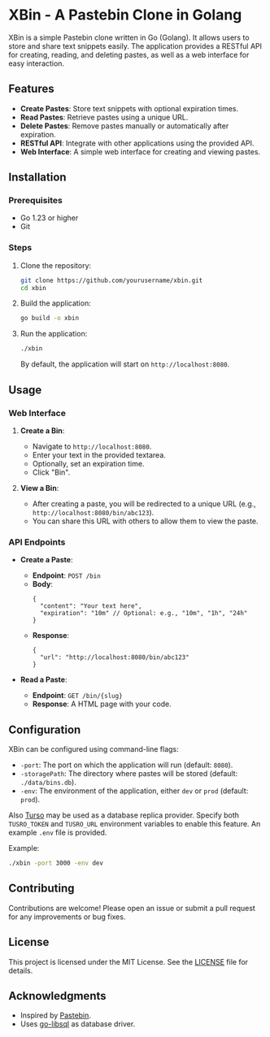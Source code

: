 # XBin - A Pastebin Clone in Golang

XBin is a simple Pastebin clone written in Go (Golang). It allows users to store and share text snippets easily. The application provides a RESTful API for creating, reading, and deleting pastes, as well as a web interface for easy interaction.

## Features

- **Create Pastes**: Store text snippets with optional expiration times.
- **Read Pastes**: Retrieve pastes using a unique URL.
- **Delete Pastes**: Remove pastes manually or automatically after expiration.
- **RESTful API**: Integrate with other applications using the provided API.
- **Web Interface**: A simple web interface for creating and viewing pastes.

## Installation

### Prerequisites

- Go 1.23 or higher
- Git

### Steps

1. Clone the repository:

   ```bash
   git clone https://github.com/yourusername/xbin.git
   cd xbin
   ```

2. Build the application:

   ```bash
   go build -o xbin
   ```

3. Run the application:

   ```bash
   ./xbin
   ```

   By default, the application will start on `http://localhost:8080`.

## Usage

### Web Interface

1. **Create a Bin**:
   - Navigate to `http://localhost:8080`.
   - Enter your text in the provided textarea.
   - Optionally, set an expiration time.
   - Click "Bin".

2. **View a Bin**:
   - After creating a paste, you will be redirected to a unique URL (e.g., `http://localhost:8080/bin/abc123`).
   - You can share this URL with others to allow them to view the paste.

### API Endpoints

- **Create a Paste**:
  - **Endpoint**: `POST /bin`
  - **Body**:
    ```jsonc
    {
      "content": "Your text here",
      "expiration": "10m" // Optional: e.g., "10m", "1h", "24h"
    }
    ```
  - **Response**:
    ```jsonc
    {
      "url": "http://localhost:8080/bin/abc123"
    }
    ```

- **Read a Paste**:
  - **Endpoint**: `GET /bin/{slug}`
  - **Response**:
    A HTML page with your code.

## Configuration

XBin can be configured using command-line flags:

- `-port`: The port on which the application will run (default: `8080`).
- `-storagePath`: The directory where pastes will be stored (default: `./data/bins.db`).
- `-env`: The environment of the application, either `dev` or `prod` (default: `prod`).

Also [Turso](https://turso.tech) may be used as a database replica provider.
Specify both `TUSRO_TOKEN` and `TUSRO_URL` environment variables to enable this feature.
An example `.env` file is provided.

Example:

```bash
./xbin -port 3000 -env dev
```

## Contributing

Contributions are welcome! Please open an issue or submit a pull request for any improvements or bug fixes.

## License

This project is licensed under the MIT License. See the [LICENSE](LICENSE) file for details.

## Acknowledgments

- Inspired by [Pastebin](https://pastebin.com).
- Uses [go-libsql](https://github.com/tursodatabase/go-libsql) as database driver.
